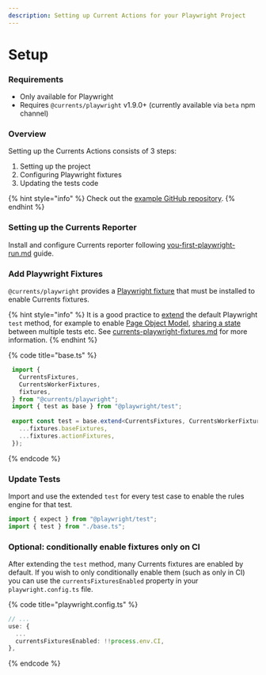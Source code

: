 ```yaml
---
description: Setting up Current Actions for your Playwright Project
---
```


# Setup

### Requirements

* Only available for Playwright
* Requires `@currents/playwright` v1.9.0+ (currently available via `beta` npm channel)

### Overview

Setting up the Currents Actions consists of 3 steps:

1. Setting up the project
2. Configuring Playwright fixtures
3. Updating the tests code

{% hint style="info" %}
Check out the [example GitHub repository](https://github.com/currents-dev/currents-playwright-rules-example).
{% endhint %}

### Setting up the Currents Reporter

Install and configure Currents reporter following [you-first-playwright-run.md](../../getting-started/playwright/you-first-playwright-run.md "mention") guide.&#x20;

### Add Playwright Fixtures

`@currents/playwright` provides a [Playwright fixture](https://playwright.dev/docs/test-fixtures) that must be installed to enable Currents fixtures.

{% hint style="info" %}
It is a good practice to [extend](https://playwright.dev/docs/api/class-test#test-extend) the default Playwright `test` method, for example to enable [Page Object Model](https://playwright.dev/docs/pom), [sharing a state](https://playwright.dev/docs/test-fixtures#worker-scoped-fixtures) between multiple tests etc. See [currents-playwright-fixtures.md](../../resources/reporters/currents-playwright/currents-playwright-fixtures.md "mention") for more information.
{% endhint %}

{% code title="base.ts" %}
```typescript
 import {
   CurrentsFixtures,
   CurrentsWorkerFixtures,
   fixtures,
 } from "@currents/playwright";
 import { test as base } from "@playwright/test";
 
 export const test = base.extend<CurrentsFixtures, CurrentsWorkerFixtures>({
   ...fixtures.baseFixtures,
   ...fixtures.actionFixtures,
 });
```
{% endcode %}

### Update Tests

Import and use the extended `test` for every test case to enable the rules engine for that test.

```typescript
import { expect } from "@playwright/test";
import { test } from "./base.ts";
```

### Optional: conditionally enable fixtures only on CI

After extending the  `test` method, many Currents fixtures are enabled by default. If you wish to only conditionally enable them (such as only in CI) you can use the `currentsFixturesEnabled` property in your `playwright.config.ts` file.

{% code title="playwright.config.ts" %}
```typescript
// ...
use: {
  ...
  currentsFixturesEnabled: !!process.env.CI,
},
```
{% endcode %}
